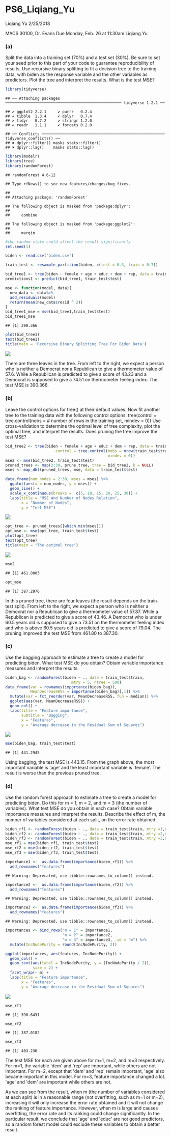 PS6\_Liqiang\_Yu
================
Liqiang Yu
2/25/2018

MACS 30100, Dr. Evans
Due Monday, Feb. 26 at 11:30am
Liqiang Yu

### (a)

Split the data into a training set (70%) and a test set (30%). Be sure to set your seed prior to this part of your code to guarantee reproducibility of results. Use recursive binary splitting to ﬁt a decision tree to the training data, with biden as the response variable and the other variables as predictors. Plot the tree and interpret the results. What is the test MSE?

``` r
library(tidyverse)
```

    ## ── Attaching packages ─────────────────────────────────────────────────── tidyverse 1.2.1 ──

    ## ✔ ggplot2 2.2.1     ✔ purrr   0.2.4
    ## ✔ tibble  1.3.4     ✔ dplyr   0.7.4
    ## ✔ tidyr   0.7.2     ✔ stringr 1.2.0
    ## ✔ readr   1.1.1     ✔ forcats 0.2.0

    ## ── Conflicts ────────────────────────────────────────────────────── tidyverse_conflicts() ──
    ## ✖ dplyr::filter() masks stats::filter()
    ## ✖ dplyr::lag()    masks stats::lag()

``` r
library(modelr)
library(tree)
library(randomForest)
```

    ## randomForest 4.6-12

    ## Type rfNews() to see new features/changes/bug fixes.

    ## 
    ## Attaching package: 'randomForest'

    ## The following object is masked from 'package:dplyr':
    ## 
    ##     combine

    ## The following object is masked from 'package:ggplot2':
    ## 
    ##     margin

``` r
#the random state could affect the result significantly
set.seed(1)

biden <- read.csv('biden.csv')

train_test <- resample_partition(biden, c(test = 0.3, train = 0.7))

bid_tree1 <- tree(biden ~ female + age + educ + dem + rep, data = train_test$train,method = 'recursive.partition')
predictions1 <- predict(bid_tree1, train_test$test)

mse <- function(model, data){
  new_data <- data%>%
  add_residuals(model)
  return(mean(new_data$resid ^ 2))
}
bid_tree1_mse = mse(bid_tree1,train_test$test)
bid_tree1_mse
```

    ## [1] 390.366

``` r
plot(bid_tree1)
text(bid_tree1)
title(main = 'Recursive Binary Splitting Tree For Biden Data')
```

![](PS6_Liqiang_Yu_files/figure-markdown_github/unnamed-chunk-1-1.png)

There are three leaves in the tree. From left to the right, we expect a person who is neither a Democrat nor a Republican to give a thermometer value of 57.6. While a Republican is predicted to give a score of 43.23 and a Democrat is supposed to give a 74.51 on thermometer feeling index. The test MSE is 390.366.

### (b)

Leave the control options for tree() at their default values. Now ﬁt another tree to the training data with the following control options: tree(control = tree.control(nobs = \# number of rows in the training set, mindev = 0)) Use cross-validation to determine the optimal level of tree complexity, plot the optimal tree, and interpret the results. Does pruning the tree improve the test MSE?

``` r
bid_tree2 <- tree(biden ~ female + age + educ + dem + rep, data = train_test$train,
                      control = tree.control(nobs = nrow(train_test$train),
                                             mindev = 0))
mse2 <- mse(bid_tree2, train_test$test)
pruned_trees <- map(2:30, prune.tree, tree = bid_tree2, k = NULL)
mses <- map_dbl(pruned_trees, mse, data = train_test$test)

data.frame(num_nodes = 2:30, mses = mses) %>%
  ggplot(aes(x = num_nodes, y = mses)) +
  geom_line() + 
  scale_x_continuous(breaks =  c(5, 10, 15, 20, 25, 30)) +
  labs(title = "MSE And Number of Nodes Relation",
       x = "Number of Nodes",
       y = "Test MSE")
```

![](PS6_Liqiang_Yu_files/figure-markdown_github/unnamed-chunk-2-1.png)

``` r
opt_tree <- pruned_trees[[which.min(mses)]]
opt_mse <- mse(opt_tree, train_test$test)
plot(opt_tree)
text(opt_tree)
title(main = "The optimal tree")
```

![](PS6_Liqiang_Yu_files/figure-markdown_github/unnamed-chunk-2-2.png)

``` r
mse2
```

    ## [1] 461.8003

``` r
opt_mse
```

    ## [1] 387.2976

In this pruned tree, there are four leaves (the result depends on the train-test split). From left to the right, we expect a person who is neither a Democrat nor a Republican to give a thermometer value of 57.87. While a Republican is predicted to give a score of 43.46. A Democrat who is under 60.5 years old is supposed to give a 73.51 on the thermometer feeling index and who is above 60.5 years old is predicted to give a score of 79.04. The pruning improved the test MSE from 461.80 to 387.30.

### (c)

Use the bagging approach to estimate a tree to create a model for predicting biden. What test MSE do you obtain? Obtain variable importance measures and interpret the results.

``` r
biden_bag <- randomForest(biden ~ ., data = train_test$train,
                             mtry = 5, ntree = 500)
data_frame(var = rownames(importance(biden_bag)),
           MeanDecreaseRSS = importance(biden_bag)[,1]) %>%
  mutate(var = fct_reorder(var, MeanDecreaseRSS, fun = median)) %>%
  ggplot(aes(var, MeanDecreaseRSS)) +
  geom_col() +
  labs(title = "Feature importance",
       subtitle = "Bagging",
       x = "Features",
       y = "Average decrease in the Residual Sum of Squares")
```

![](PS6_Liqiang_Yu_files/figure-markdown_github/unnamed-chunk-3-1.png)

``` r
mse(biden_bag, train_test$test)
```

    ## [1] 441.2945

Using bagging, the test MSE is 443.15. From the graph above, the most important variable is 'age' and the least important variable is 'female'. The result is worse than the previous pruned tree.

### (d)

Use the random forest approach to estimate a tree to create a model for predicting biden. Do this for m = 1, m = 2, and m = 3 (the number of variables). What test MSE do you obtain in each case? Obtain variable importance measures and interpret the results. Describe the eﬀect of m, the number of variables considered at each split, on the error rate obtained.

``` r
biden_rf1 <- randomForest(biden ~ ., data = train_test$train, mtry =1,ntree = 500)
biden_rf2 <- randomForest(biden ~ ., data = train_test$train, mtry =2,ntree = 500)
biden_rf3 <- randomForest(biden ~ ., data = train_test$train, mtry =3,ntree = 500)
mse_rf1 = mse(biden_rf1, train_test$test)
mse_rf2 = mse(biden_rf2, train_test$test)
mse_rf3 = mse(biden_rf3, train_test$test)
```

``` r
importance1 <-  as.data.frame(importance(biden_rf1)) %>%
  add_rownames("features")
```

    ## Warning: Deprecated, use tibble::rownames_to_column() instead.

``` r
importance2 <-  as.data.frame(importance(biden_rf2)) %>%
  add_rownames("features")
```

    ## Warning: Deprecated, use tibble::rownames_to_column() instead.

``` r
importance3 <-  as.data.frame(importance(biden_rf3)) %>%
  add_rownames("features")
```

    ## Warning: Deprecated, use tibble::rownames_to_column() instead.

``` r
importances <- bind_rows("m = 1" = importance1, 
                         "m = 2" = importance2, 
                         "m = 3" = importance3, .id = "m") %>%
  mutate(IncNodePurity = round(IncNodePurity, 2))

ggplot(importances, aes(features, IncNodePurity)) +
  geom_col() +
  geom_text(aes(label = IncNodePurity, y = (IncNodePurity / 2)),
            size = 2) +
  facet_wrap(~ m) +
  labs(title = "Feature importance",
       x = "Features",
       y = "Average decrease in the Residual Sum of Squares")
```

![](PS6_Liqiang_Yu_files/figure-markdown_github/unnamed-chunk-5-1.png)

``` r
mse_rf1
```

    ## [1] 390.6431

``` r
mse_rf2
```

    ## [1] 387.0182

``` r
mse_rf3
```

    ## [1] 403.236

The test MSE for each are given above for m=1, m=2, and m=3 respectively. For m=1, the variable 'dem' and 'rep' are important, while others are not important. For m=2, except that 'dem' and 'rep' remain important, 'age' also became important in this model. For m=3, feature importance changed a lot. 'age' and 'dem' are important while others are not.

As we can see from the result, when m (the number of variables considered at each split) is in a reasonable range (not overfitting, such as m=1 or m=2), increasing it will only increase the error rate obtained and it will not change the ranking of feature importance. However, when m is large and causes overfitting, the error rate and its ranking could change significantly. In the particular result, we conclude that 'age' and 'educ' are not good predictors, so a random forest model could exclude these variables to obtain a better result.
